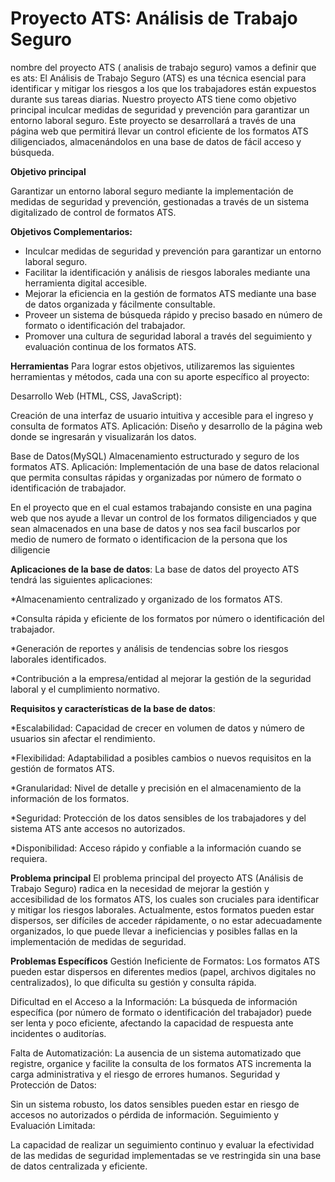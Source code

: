 # Proyecto ATS: Análisis de Trabajo Seguro
nombre del proyecto ATS ( analisis de trabajo seguro) 
vamos a definir que es ats: 
El Análisis de Trabajo Seguro (ATS) es una técnica esencial para identificar y mitigar los riesgos a los que los trabajadores están expuestos durante sus tareas diarias. Nuestro proyecto ATS tiene como objetivo principal inculcar medidas de seguridad y prevención para garantizar un entorno laboral seguro. Este proyecto se desarrollará a través de una página web que permitirá llevar un control eficiente de los formatos ATS diligenciados, almacenándolos en una base de datos de fácil acceso y búsqueda.

**Objetivo principal**

Garantizar un entorno laboral seguro mediante la implementación de medidas de seguridad y prevención, gestionadas a través de un sistema digitalizado de control de formatos ATS.

**Objetivos Complementarios:**
* Inculcar medidas de seguridad y prevención para garantizar un entorno laboral seguro.
* Facilitar la identificación y análisis de riesgos laborales mediante una herramienta digital accesible.
* Mejorar la eficiencia en la gestión de formatos ATS mediante una base de datos organizada y fácilmente consultable.
* Proveer un sistema de búsqueda rápido y preciso basado en número de formato o identificación del trabajador.
* Promover una cultura de seguridad laboral a través del seguimiento y evaluación continua de los formatos ATS.

**Herramientas**
Para lograr estos objetivos, utilizaremos las siguientes herramientas y métodos, cada una con su aporte específico al proyecto:

Desarrollo Web (HTML, CSS, JavaScript):

Creación de una interfaz de usuario intuitiva y accesible para el ingreso y consulta de formatos ATS.
Aplicación: Diseño y desarrollo de la página web donde se ingresarán y visualizarán los datos.

Base de Datos(MySQL)
Almacenamiento estructurado y seguro de los formatos ATS.
Aplicación: Implementación de una base de datos relacional que permita consultas rápidas y organizadas por número de formato o identificación de trabajador.

En el proyecto que en el cual estamos trabajando consiste en una pagina web que nos ayude a llevar un control de los formatos diligenciados y que sean almacenados en una base de datos y nos sea facil buscarlos por medio de numero de formato o identificacion de la persona que los diligencie

**Aplicaciones de la base de datos**:
La base de datos del proyecto ATS tendrá las siguientes aplicaciones:

*Almacenamiento centralizado y organizado de los formatos ATS.

*Consulta rápida y eficiente de los formatos por número o identificación del trabajador.

*Generación de reportes y análisis de tendencias sobre los riesgos laborales identificados.

*Contribución a la empresa/entidad al mejorar la gestión de la seguridad laboral y el cumplimiento normativo.

**Requisitos y características de la base de datos**:

*Escalabilidad: Capacidad de crecer en volumen de datos y número de usuarios sin afectar el rendimiento.

*Flexibilidad: Adaptabilidad a posibles cambios o nuevos requisitos en la gestión de formatos ATS.

*Granularidad: Nivel de detalle y precisión en el almacenamiento de la información de los formatos.

*Seguridad: Protección de los datos sensibles de los trabajadores y del sistema ATS ante accesos no autorizados.

*Disponibilidad: Acceso rápido y confiable a la información cuando se requiera.

**Problema principal**
El problema principal del proyecto ATS (Análisis de Trabajo Seguro) radica en la necesidad de mejorar la gestión y accesibilidad de los formatos ATS, los cuales son cruciales para identificar y mitigar los riesgos laborales.
Actualmente, estos formatos pueden estar dispersos, ser difíciles de acceder rápidamente, o no estar adecuadamente organizados, lo que puede llevar a ineficiencias y posibles fallas en la implementación de medidas de seguridad.

**Problemas Específicos**
Gestión Ineficiente de Formatos:
Los formatos ATS pueden estar dispersos en diferentes medios (papel, archivos digitales no centralizados), lo que dificulta su gestión y consulta rápida.

Dificultad en el Acceso a la Información:
La búsqueda de información específica (por número de formato o identificación del trabajador) puede ser lenta y poco eficiente, afectando la capacidad de respuesta ante incidentes o auditorías.

Falta de Automatización:
La ausencia de un sistema automatizado que registre, organice y facilite la consulta de los formatos ATS incrementa la carga administrativa y el riesgo de errores humanos.
Seguridad y Protección de Datos:

Sin un sistema robusto, los datos sensibles pueden estar en riesgo de accesos no autorizados o pérdida de información.
Seguimiento y Evaluación Limitada:

La capacidad de realizar un seguimiento continuo y evaluar la efectividad de las medidas de seguridad implementadas se ve restringida sin una base de datos centralizada y eficiente.
